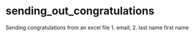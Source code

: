 # sending_out_congratulations
Sending congratulations from an excel file 1. email; 2. last name first name
